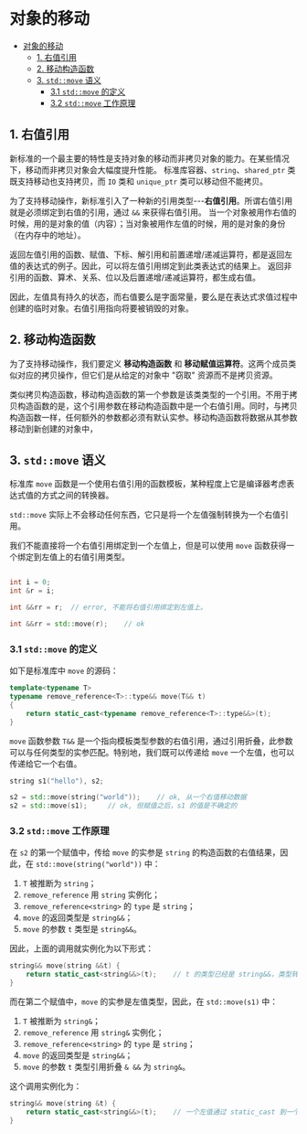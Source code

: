 # 对象的移动

- [对象的移动](#对象的移动)
  - [1. 右值引用](#1-右值引用)
  - [2. 移动构造函数](#2-移动构造函数)
  - [3. `std::move` 语义](#3-stdmove-语义)
    - [3.1 `std::move` 的定义](#31-stdmove-的定义)
    - [3.2 `std::move` 工作原理](#32-stdmove-工作原理)

## 1. 右值引用

新标准的一个最主要的特性是支持对象的移动而非拷贝对象的能力。在某些情况下，移动而非拷贝对象会大幅度提升性能。
标准库容器、`string`、`shared_ptr` 类既支持移动也支持拷贝，而 `IO` 类和 `unique_ptr` 类可以移动但不能拷贝。

为了支持移动操作，新标准引入了一种新的引用类型---**右值引用**。所谓右值引用就是必须绑定到右值的引用，通过 `&&` 来获得右值引用。
当一个对象被用作右值的时候，用的是对象的值（内容）；当对象被用作左值的时候，用的是对象的身份（在内存中的地址）。

返回左值引用的函数、赋值、下标、解引用和前置递增/递减运算符，都是返回左值的表达式的例子。因此，可以将左值引用绑定到此类表达式的结果上。
返回非引用的函数、算术、关系、位以及后置递增/递减运算符，都生成右值。

因此，左值具有持久的状态，而右值要么是字面常量，要么是在表达式求值过程中创建的临时对象。右值引用指向将要被销毁的对象。

## 2. 移动构造函数

为了支持移动操作，我们要定义 **移动构造函数** 和 **移动赋值运算符**。这两个成员类似对应的拷贝操作，但它们是从给定的对象中 "窃取" 资源而不是拷贝资源。

类似拷贝构造函数，移动构造函数的第一个参数是该类类型的一个引用。不用于拷贝构造函数的是，这个引用参数在移动构造函数中是一个右值引用。同时，与拷贝构造函数一样，任何额外的参数都必须有默认实参。移动构造函数将数据从其参数移动到新创建的对象中，

## 3. `std::move` 语义

标准库 `move` 函数是一个使用右值引用的函数模板，某种程度上它是编译器考虑表达式值的方式之间的转换器。

`std::move` 实际上不会移动任何东西，它只是将一个左值强制转换为一个右值引用。

我们不能直接将一个右值引用绑定到一个左值上，但是可以使用 `move` 函数获得一个绑定到左值上的右值引用类型。

```cpp

int i = 0;
int &r = i;

int &&rr = r;  // error, 不能将右值引用绑定到左值上。

int &&rr = std::move(r);    // ok

```

### 3.1 `std::move` 的定义

如下是标准库中 `move` 的源码：

```cpp
template<typename T>
typename remove_reference<T>::type&& move(T&& t)
{
    return static_cast<typename remove_reference<T>::type&&>(t);
}

```

`move` 函数参数 `T&&` 是一个指向模板类型参数的右值引用，通过引用折叠，此参数可以与任何类型的实参匹配。特别地，我们既可以传递给 `move` 一个左值，也可以传递给它一个右值。

```cpp
string s1("hello"), s2;

s2 = std::move(string("world"));    // ok, 从一个右值移动数据
s2 = std::move(s1);     // ok, 但赋值之后，s1 的值是不确定的

```

### 3.2 `std::move` 工作原理

在 `s2` 的第一个赋值中，传给 `move` 的实参是 `string` 的构造函数的右值结果，因此，在 `std::move(string("world"))` 中：

1. `T` 被推断为 `string`；
2. `remove_reference` 用 `string` 实例化；
3. `remove_reference<string>` 的 `type` 是 `string`；
4. `move` 的返回类型是 `string&&`；
5. `move` 的参数 `t` 类型是 `string&&`。

因此，上面的调用就实例化为以下形式：

```cpp
string&& move(string &&t) {
    return static_cast<string&&>(t);    // t 的类型已经是 string&&，类型转换什么都不做了。
}
```

而在第二个赋值中，`move` 的实参是左值类型，因此，在 `std::move(s1)` 中：

1. `T` 被推断为 `string&`；
2. `remove_reference` 用 `string&` 实例化；
3. `remove_reference<string>` 的 `type` 是 `string`；
4. `move` 的返回类型是 `string&&`；
5. `move` 的参数 `t` 类型引用折叠 `& &&` 为 `string&`。

这个调用实例化为：

```cpp
string&& move(string &t) {
    return static_cast<string&&>(t);    // 一个左值通过 static_cast 到一个右值引用是允许的
}
```
